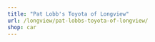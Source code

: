 ```yaml
---
title: "Pat Lobb's Toyota of Longview"
url: /longview/pat-lobbs-toyota-of-longview/
shop: car
---
```

